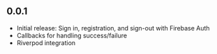 ## 0.0.1

- Initial release: Sign in, registration, and sign-out with Firebase Auth
- Callbacks for handling success/failure
- Riverpod integration
